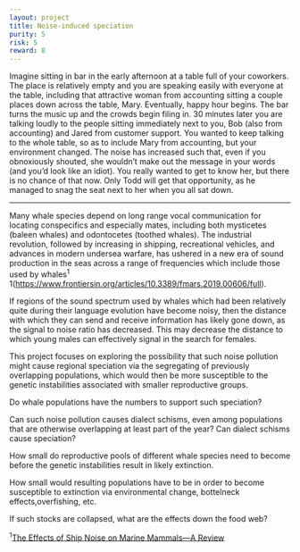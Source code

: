 ```yaml
---
layout: project
title: Noise-induced speciation
purity: 5
risk: 5
reward: 8
---
```


Imagine sitting in bar in the early afternoon at a table full of your coworkers. The place is relatively empty and you are 
speaking easily with everyone at the table, including that attractive woman from accounting sitting a couple places down 
across the table, Mary. Eventually, happy hour begins. The bar turns the music up and the crowds 
begin filing in. 30 minutes later you are talking loudly to the people sitting immediately next to you, Bob 
(also from accounting) and Jared from customer support. You wanted to keep talking to the whole table, so as to include 
Mary from accounting, but your environment changed. The noise has increased such that, even if you obnoxiously shouted, 
she wouldn’t make out the message in your words (and you’d look like an idiot). You really wanted to get to know her, 
but there is no chance of that now. Only Todd will get that opportunity, as he managed to snag the seat next to her when 
you all sat down.

<hr />

Many whale species depend on long range vocal communication for locating conspecifics and especially mates, including both mysticetes (baleen whales) and odontocetes (toothed whales).
The industrial revolution, followed by increasing in shipping, recreational vehicles, and advances in modern undersea warfare, has ushered in a new era of sound production in the seas across a range of frequencies which include those used by whales<sup>1</sup> 1(https://www.frontiersin.org/articles/10.3389/fmars.2019.00606/full). 

If regions of the sound spectrum used by whales which had been relatively quite during their language evolution have become noisy, then the distance with which they can send and receive information has likely gone down, as the signal to noise ratio has decreased. This may decrease the distance to which young males can effectively signal in the search for females.

This project focuses on exploring the possibility that such noise pollution might cause regional speciation via the segregating of previously overlapping populations, which would then be more susceptible to the genetic instabilities associated with smaller reproductive groups.


Do whale populations have the numbers to support such speciation? 

Can such noise pollution causes dialect schisms, even among populations that are otherwise overlapping at least part of the year? Can dialect schisms cause speciation?

How small do reproductive pools of different whale species need to become before the genetic instabilities result in likely extinction. 

How small would resulting populations have to be in order to become susceptible to extinction via environmental change, bottelneck effects,overfishing, etc.

If such stocks are collapsed, what are the effects down the food web?


<sup>1</sup>[The Effects of Ship Noise on Marine Mammals—A Review](https://www.frontiersin.org/articles/10.3389/fmars.2019.00606/full)
